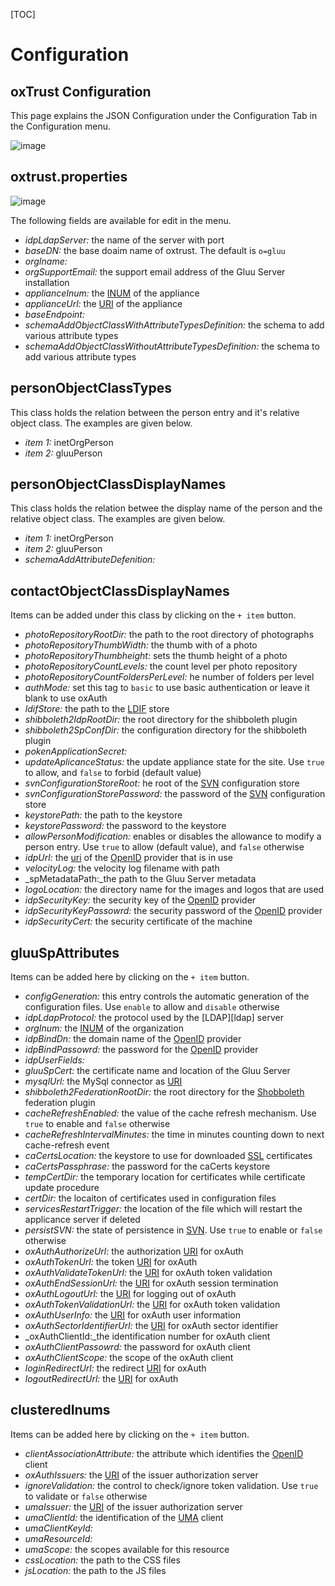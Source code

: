 [TOC]
# Configuration
## oxTrust Configuration
This page explains the JSON Configuration under the Configuration Tab in the Configuration menu.

![image](https://raw.githubusercontent.com/GluuFederation/docs/master/sources/img/2.4/config-json_menu.png)

## oxtrust.properties

![image](https://raw.githubusercontent.com/GluuFederation/docs/master/sources/img/2.4/config-json_oxtrustproperties.png)

The following fields are available for edit in the menu.

* _idpLdapServer:_ the name of the server with port
* _baseDN:_ the base doaim name of oxtrust. The default is `o=gluu`
* _orgIname:_ 
* _orgSupportEmail:_ the support email address of the Gluu Server installation
* _applianceInum:_ the [INUM][inum] of the appliance
* _applianceUrl:_ the [URI][uri] of the appliance
* _baseEndpoint:_ 
* _schemaAddObjectClassWithAttributeTypesDefinition:_ the schema to add various attribute types
* _schemaAddObjectClassWithoutAttributeTypesDefinition:_ the schema to add various attribute types

## personObjectClassTypes
This class holds the relation between the person entry and it's relative object class. The examples are given below.

* _item 1:_ inetOrgPerson
* _item 2:_ gluuPerson

## personObjectClassDisplayNames
This class holds the relation betwee the display name of the person and the relative object class. The examples are given below.

* _item 1:_ inetOrgPerson
* _item 2:_ gluuPerson
* _schemaAddAttributeDefenition:_ 

## contactObjectClassDisplayNames 
Items can be added under this class by clicking on the `+ item` button.

* _photoRepositoryRootDir:_ the path to the root directory of photographs
* _photoRepositoryThumbWidth:_ the thumb with of a photo
* _photoRepositoryThumbheight:_ sets the thumb height of a photo
* _photoRepositoryCountLevels:_ the count level per photo repository
* _photoRepositoryCountFoldersPerLevel:_ he number of folders per level
* _authMode:_ set this tag to `basic` to use basic authentication or leave it blank to use oxAuth
* _ldifStore:_ the path to the [LDIF][ldif] store
* _shibboleth2IdpRootDir:_ the root directory for the shibboleth plugin
* _shibboleth2SpConfDir:_ the configuration directory for the shibboleth plugin
* _pokenApplicationSecret:_
* _updateAplicanceStatus:_  the update appliance state for the site. Use `true` to allow, and `false` to forbid (default value)
* _svnConfigurationStoreRoot:_ he root of the [SVN][svn] configuration store
* _svnConfigurationStorePassword:_ the password of the [SVN][svn] configuration store
* _keystorePath:_ the path to the keystore
* _keystorePassword:_ the password to the keystore
* _allowPersonModification:_ enables or disables the allowance to modify a person entry. Use `true` to allow (default value), and  `false` otherwise
* _idpUrl:_ the [uri][uri] of the [OpenID][openid] provider that is in use
* _velocityLog:_ the velocity log filename with path
* _spMetadataPath:_the path to the Gluu Server metadata
* _logoLocation:_ the directory name for the images and logos that are used
* _idpSecurityKey:_ the security key of the [OpenID][openid] provider
* _idpSecurityKeyPassowrd:_ the security password of the [OpenID][openid] provider
* _idpSecurityCert:_ the security certificate of the machine

## gluuSpAttributes
Items can be added here by clicking on the `+ item` button.

* _configGeneration:_ this entry controls the automatic generation of the configuration files. Use `enable` to allow and `disable` otherwise
* _idpLdapProtocol:_ the protocol used by the [LDAP][ldap] server
* _orgInum:_ the [INUM][inum] of the organization
* _idpBindDn:_ the domain name of the [OpenID][openid] provider
* _idpBindPassowrd:_ the password for the [OpenID][openid] provider
* _idpUserFields:_ 
* _gluuSpCert:_ the certificate name and location of the Gluu Server
* _mysqlUrl:_ the MySql connector as [URI][uri]
* _shibboleth2FederationRootDir:_ the root directory for the [Shobboleth][shibboleth] federation plugin
* _cacheRefreshEnabled:_ the value of the cache refresh mechanism. Use `true` to enable and `false` otherwise
* _cacheRefreshIntervalMinutes:_ the time in minutes counting down to next cache-refresh event
* _caCertsLocation:_ the keystore to use for downloaded [SSL][ssl] certificates
* _caCertsPassphrase:_ the password for the caCerts keystore
* _tempCertDir:_ the temporary location for certificates while certificate update procedure
* _certDir:_ the locaiton of certificates used in configuration files
* _servicesRestartTrigger:_ the location of the file which will restart the applicance server if deleted
* _persistSVN:_ the state of persistence in [SVN][svn]. Use `true` to enable or `false` otherwise
* _oxAuthAuthorizeUrl:_ the authorization [URI][uri] for oxAuth
* _oxAuthTokenUrl:_ the token [URI][uri] for oxAuth
* _oxAuthValidateTokenUrl:_ the [URI][uri] for oxAuth token validation
* _oxAuthEndSessionUrl:_ the [URI][uri] for oxAuth session termination
* _oxAuthLogoutUrl:_ the [URI][uri] for logging out of oxAuth
* _oxAuthTokenValidationUrl:_ the [URI][uri] for oxAuth token validation
* _oxAuthUserInfo:_ the [URI][uri] for oxAuth user information
* _oxAuthSectorIdentifierUrl:_ the [URI][uri] for oxAuth sector identifier
* _oxAuthClientId:_the identification number for oxAuth client
* _oxAuthClientPassowrd:_ the password for oxAuth client
* _oxAuthClientScope:_ the scope of the oxAuth client
* _loginRedirectUrl:_ the redirect [URI][uri] for oxAuth
* _logoutRedirectUrl:_ the [URI][uri] for oxAuth 

## clusteredInums
Items can be added here by clicking on the `+ item` button.

* _clientAssociationAttribute:_ the attribute which identifies the [OpenID][openid] client
* _oxAuthIssuers:_ the [URI][uri] of the issuer authorization server
* _ignoreValidation:_ the control to check/ignore token validation. Use `true` to validate or `false` otherwise
* _umaIssuer:_ the [URI][uri] of the issuer authorization server
* _umaClientId:_ the identification of the [UMA][uma] client
* _umaClientKeyId:_ 
* _umaResourceId:_
* _umaScope:_ the scopes available for this resource
* _cssLocation:_ the path to the CSS files
* _jsLocation:_ the path to the JS files

[inum]: https://en.wikipedia.org/wiki/INum_Initiative "INUM definition in wikipedia"
[uri]: https://en.wikipedia.org/wiki/Uniform_Resource_Identifier "Uniform Resource Identifier"
[ldif]: https://en.wikipedia.org/wiki/LDAP_Data_Interchange_Format "LDAP Data Interchange Format"
[svn]: https://en.wikipedia.org/wiki/Apache_Subversion "Apache Subversion"
[openid]: https://en.wikipedia.org/wiki/OpenID "OpenID Connect"
[shibboleth]: https://en.wikipedia.org/wiki/Shibboleth_%28Internet2%29 "Shibboleth"
[ssl]: https://en.wikipedia.org/wiki/Transport_Layer_Security "Secure Sockets Layer"
[uma]: https://en.wikipedia.org/wiki/User-Managed_Access "User-Managed Access"
